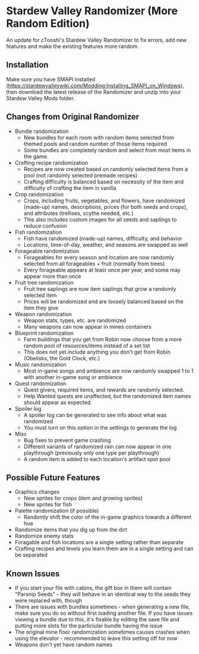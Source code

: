 # Stardew Valley Randomizer (More Random Edition)

An update for cTooshi's Stardew Valley Randomizer to fix errors, add new features and make the existing features more random.

## Installation

Make sure you have SMAPI installed (https://stardewvalleywiki.com/Modding:Installing_SMAPI_on_Windows), then download the latest release of the Randomizer and unzip into your Stardew Valley Mods folder.

## Changes from Original Randomizer

* Bundle randomization
  * New bundles for each room with random items selected from themed pools and random number of those items required
  * Some bundles are completely random and select from most items in the game.
* Crafting recipe randomization
  * Recipes are now created based on randomly selected items from a pool (not randomly selected premade recipes)
  * Crafting difficulty is balanced based on necessity of the item and difficulty of crafting the item in vanilla
* Crop randomization
  * Crops, including fruits, vegetables, and flowers, have randomized (made-up) names, descriptions, prices (for both seeds and crops), and attributes (trellises, scythe needed, etc.)
  * This also includes custom images for all seeds and saplings to reduce confusion
* Fish randomization
  * Fish have randomized (made-up) names, difficulty, and behavior
  * Locations, time-of-day, weather, and seasons are swapped as well
* Forageable randomization
  * Forageables for every season and location are now randomly selected from all forageables + fruit (normally from trees)
  * Every forageable appears at least once per year, and some may appear more than once
* Fruit tree randomization
  * Fruit tree saplings are now item saplings that grow a randomly selected item
  * Prices will be randomized and are loosely balanced based on the item they give
* Weapon randomization
  * Weapon stats, types, etc. are randomized
  * Many weapons can now appear in mines containers
* Blueprint randomization
  * Farm buildings that you get from Robin now choose from a more random pool of resources/items instead of a set list
  * This does not yet include anything you don't get from Robin (Obelisks, the Gold Clock, etc.)
* Music randomization
  * Most in-game songs and ambience are now randomly swapped 1 to 1 with another in-game song or ambience
* Quest randomization
  * Quest givers, required items, and rewards are randomly selected.
  * Help Wanted quests are unaffected, but the randomized item names should appear as expected.
* Spoiler log
  * A spoiler log can be generated to see info about what was randomized
  * You must turn on this option in the settings to generate the log
* Misc
  * Bug fixes to prevent game crashing
  * Different variants of randomized rain can now appear in one playthrough (previously only one type per playthrough)
  * A random item is added to each location's artifact spot pool

## Possible Future Features
* Graphics changes
  * New sprites for crops (item and growing sprites)
  * New sprites for fish
* Palette randomization (if possible)
  * Randomly shift the color of the in-game graphics towards a different hue
* Randomize items that you dig up from the dirt
* Randomize enemy stats
* Foragable and fish locations are a single setting rather than separate
* Crafting recipes and levels you learn them are in a single setting and can be separated
  
## Known Issues
* If you start your file with cabins, the gift box in them will contain "Parsnip Seeds" - they will behave in an identical way to the seeds they were replaced with, though
* There are issues with bundles sometimes - when generating a new file, make sure you do so without first loading another file. If you have issues viewing a bundle due to this, it's fixable by editing the save file and putting more slots for the particiular bundle having the issue
* The original mine floor randomization sometimes causes crashes when using the elevator - recommended to leave this setting off for now
* Weapons don't yet have random names

